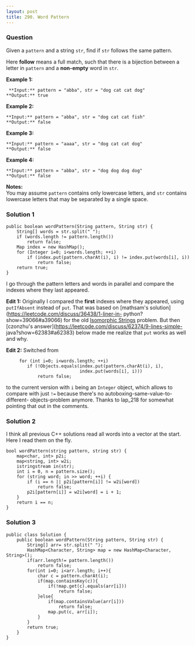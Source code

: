 ```yaml
---
layout: post
title: 290. Word Pattern
---
```

### Question
Given a `pattern` and a string `str`, find if `str` follows the same pattern.

Here **follow** means a full match, such that there is a bijection between a
letter in `pattern` and a **non-empty** word in `str`.

 **Example 1:**

    
    
     **Input:** pattern = "abba", str = "dog cat cat dog"
    **Output:** true

**Example 2:**

    
    
    **Input:** pattern = "abba", str = "dog cat cat fish"
    **Output:** false

**Example 3:**

    
    
    **Input:** pattern = "aaaa", str = "dog cat cat dog"
    **Output:** false

**Example 4:**

    
    
    **Input:** pattern = "abba", str = "dog dog dog dog"
    **Output:** false

 **Notes:**  
You may assume `pattern` contains only lowercase letters, and `str` contains
lowercase letters that may be separated by a single space.

### Solution 1
    
    
    public boolean wordPattern(String pattern, String str) {
        String[] words = str.split(" ");
        if (words.length != pattern.length())
            return false;
        Map index = new HashMap();
        for (Integer i=0; i<words.length; ++i)
            if (index.put(pattern.charAt(i), i) != index.put(words[i], i))
                return false;
        return true;
    }
    

I go through the pattern letters and words in parallel and compare the indexes
where they last appeared.

**Edit 1:** Originally I compared the **first** indexes where they appeared,
using `putIfAbsent` instead of `put`. That was based on [mathsam's
solution](https://leetcode.com/discuss/36438/1-liner-in-
python?show=39066#a39066) for the old [Isomorphic
Strings](https://leetcode.com/problems/isomorphic-strings/) problem. But then
[czonzhu's answer](https://leetcode.com/discuss/62374/9-lines-simple-
java?show=62383#a62383) below made me realize that `put` works as well and
why.

**Edit 2:** Switched from

    
    
         for (int i=0; i<words.length; ++i)
            if (!Objects.equals(index.put(pattern.charAt(i), i),
                                index.put(words[i], i)))
                return false;
    

to the current version with `i` being an `Integer` object, which allows to
compare with just `!=` because there's no autoboxing-same-value-to-different-
objects-problem anymore. Thanks to lap_218 for somewhat pointing that out in
the comments.


### Solution 2
I think all previous C++ solutions read all words into a vector at the start.
Here I read them on the fly.

    
    
    bool wordPattern(string pattern, string str) {
        map<char, int> p2i;
        map<string, int> w2i;
        istringstream in(str);
        int i = 0, n = pattern.size();
        for (string word; in >> word; ++i) {
            if (i == n || p2i[pattern[i]] != w2i[word])
                return false;
            p2i[pattern[i]] = w2i[word] = i + 1;
        }
        return i == n;
    }


### Solution 3
    
    
    public class Solution {
        public boolean wordPattern(String pattern, String str) {
            String[] arr= str.split(" ");
            HashMap<Character, String> map = new HashMap<Character, String>();
            if(arr.length!= pattern.length())
                return false;
            for(int i=0; i<arr.length; i++){
                char c = pattern.charAt(i);
                if(map.containsKey(c)){
                    if(!map.get(c).equals(arr[i]))
                        return false;
                }else{
                    if(map.containsValue(arr[i]))
                        return false;
                    map.put(c, arr[i]);
                }    
            }
            return true;
        }
    }



